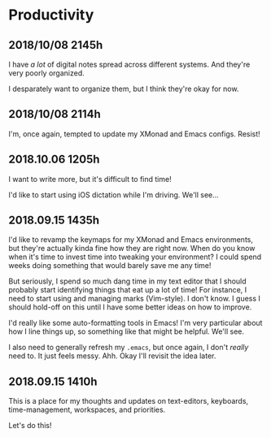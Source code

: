 
# Productivity

## 2018/10/08 2145h 

I have _a lot_ of digital notes spread across different systems. And they're very poorly organized.

I desparately want to organize them, but I think they're okay for now.

## 2018/10/08 2114h 

I'm, once again, tempted to update my XMonad and Emacs configs. Resist!

## 2018.10.06 1205h 

I want to write more, but it's difficult to find time!

I'd like to start using iOS dictation while I'm driving. We'll see...

## 2018.09.15 1435h 

I'd like to revamp the keymaps for my XMonad and Emacs environments, but they're actually kinda fine how they are right now. When do you know when it's time to invest time into tweaking your environment? I could spend weeks doing something that would barely save me any time!

But seriously, I spend so much dang time in my text editor that I should probably start identifying things that eat up a lot of time! For instance, I need to start using and managing marks (Vim-style). I don't know. I guess I should hold-off on this until I have some better ideas on how to improve.

I'd really like some auto-formatting tools in Emacs! I'm very particular about how I line things up, so something like that might be helpful. We'll see.

I also need to generally refresh my `.emacs`, but once again, I don't _really_ need to. It just feels messy. Ahh. Okay I'll revisit the idea later.

## 2018.09.15 1410h

This is a place for my thoughts and updates on text-editors, keyboards, time-management, workspaces, and priorities.

Let's do this!
